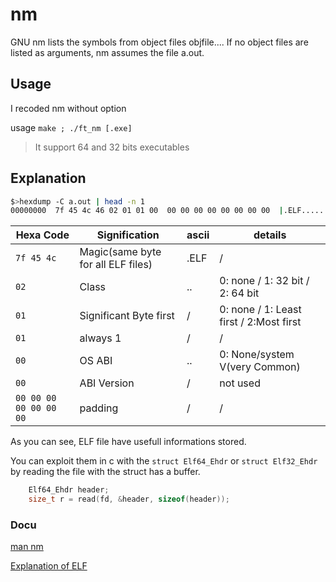 # nm

GNU nm lists the symbols from object files objfile.... If no object files are listed as arguments, nm assumes the file a.out.

## Usage

I recoded nm without option

usage `make ; ./ft_nm [.exe]`

> It support 64 and 32 bits executables

## Explanation

```bash
$>hexdump -C a.out | head -n 1
00000000  7f 45 4c 46 02 01 01 00  00 00 00 00 00 00 00 00  |.ELF............|
```

Hexa Code | Signification | ascii | details
--- | --- | --- | ---
```7f 45 4c``` | Magic(same byte for all ELF files) | .ELF | /
```02``` | Class | .. | 0: none / 1: 32 bit / 2: 64 bit
```01``` | Significant Byte first | / | 0: none / 1: Least first / 2:Most first
```01``` | always 1 | / |  /
```00``` | OS ABI | .. | 0: None/system V(very Common)
```00``` | ABI Version | / | not used
```00 00 00 00 00 00 00``` | padding | / | /

As you can see, ELF file have usefull informations stored.

You can exploit them in c with the ```struct Elf64_Ehdr``` or ```struct Elf32_Ehdr``` by reading the file with the struct has a buffer.

```c
	Elf64_Ehdr header;
	size_t r = read(fd, &header, sizeof(header));
```



### Docu

[man nm](https://linux.die.net/man/1/nm)

[Explanation of ELF](https://www.youtube.com/watch?v=nC1U1LJQL8o)

